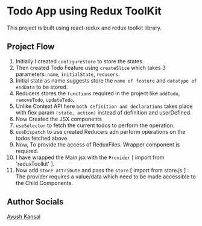 # Todo App using Redux ToolKit

This project is built using react-redux and redux toolkit library.

## Project Flow

1. Initially I created `configureStore` to store the states.
2. Then created Todo Feature using `createSlice` which takes 3 parameters: `name`, `initialState`, `reducers`.
3. Initial state as name suggests store the `name of feature` and `datatype of endData` to be stored.
4. Reducers stores the `functions` required in the project like `addTodo`, `removeTodo`, `updateTodo`.
5. Unlike Context API here `both definition and declarations` takes place with fiex param `(state, action)` instead of definition and userDefined.
6. Now Created the JSX components
7. `useSelector` to fetch the current todos to perform the operation.
8. `useDispatch` to use created Reducers adn perform operations on the todos fetched above.
9. Now, To provide the access of ReduxFiles. Wrapper component is required. 
10. I have wrapped the Main.jsx with the `Provider` [ import from 'reduxToolkit' ].
11. Now add `store attribute` and pass the `store` [ import from store.js ] : The provider requires a value/data which need to be made accessible to the Child Components.

## Author Socials
[Ayush Kansal](https://linktr.ee/ayushkansal)